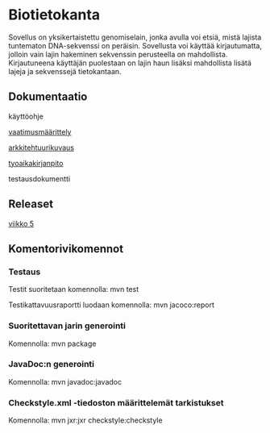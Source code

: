 # Biotietokanta
Sovellus on yksikertaistettu genomiselain, jonka avulla voi etsiä, mistä lajista tuntematon DNA-sekvenssi on peräisin. Sovellusta voi käyttää kirjautumatta, jolloin vain lajin hakeminen sekvenssin perusteella on mahdollista. Kirjautuneena käyttäjän puolestaan on lajin haun lisäksi mahdollista lisätä lajeja ja sekvenssejä tietokantaan.

## Dokumentaatio

käyttöohje

[vaatimusmäärittely](/dokumentaatio/vaatimusmaarittely.md)

[arkkitehtuurikuvaus](/dokumentaatio/arkkitehtuuri.md)

[tyoaikakirjanpito](/dokumentaatio/tyoaikakirjanpito.md)

testausdokumentti

## Releaset

[viikko 5](https://github.com/himmi12/ot-harjoitustyo/releases/tag/viikko5)

## Komentorivikomennot

### Testaus
Testit suoritetaan komennolla: mvn test

Testikattavuusraportti luodaan komennolla: mvn jacoco:report

### Suoritettavan jarin generointi 
Komennolla: mvn package

### JavaDoc:n generointi
Komennolla: mvn javadoc:javadoc

### Checkstyle.xml -tiedoston määrittelemät tarkistukset
Komennolla: mvn jxr:jxr checkstyle:checkstyle

